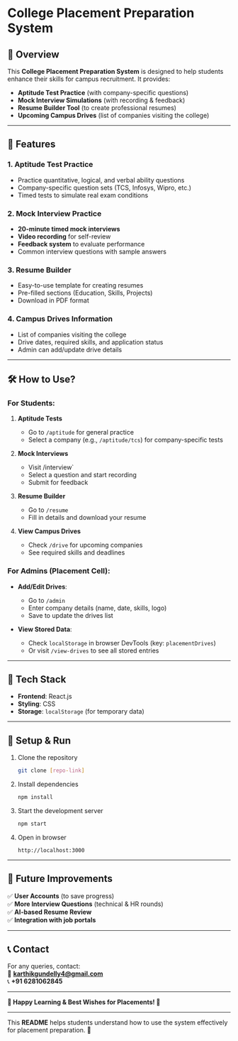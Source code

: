 # **College Placement Preparation System**  

## **📌 Overview**  
This **College Placement Preparation System** is designed to help students enhance their skills for campus recruitment. It provides:  
- **Aptitude Test Practice** (with company-specific questions)  
- **Mock Interview Simulations** (with recording & feedback)  
- **Resume Builder Tool** (to create professional resumes)  
- **Upcoming Campus Drives** (list of companies visiting the college)  

---

## **🎯 Features**  

### **1. Aptitude Test Practice**  
- Practice quantitative, logical, and verbal ability questions  
- Company-specific question sets (TCS, Infosys, Wipro, etc.)  
- Timed tests to simulate real exam conditions  

### **2. Mock Interview Practice**  
- **20-minute timed mock interviews**  
- **Video recording** for self-review  
- **Feedback system** to evaluate performance  
- Common interview questions with sample answers  

### **3. Resume Builder**  
- Easy-to-use template for creating resumes  
- Pre-filled sections (Education, Skills, Projects)  
- Download in PDF format  

### **4. Campus Drives Information**  
- List of companies visiting the college  
- Drive dates, required skills, and application status  
- Admin can add/update drive details  

---

## **🛠 How to Use?**  

### **For Students:**  
1. **Aptitude Tests**  
   - Go to `/aptitude` for general practice  
   - Select a company (e.g., `/aptitude/tcs`) for company-specific tests  

2. **Mock Interviews**  
   - Visit /interview`  
   - Select a question and start recording  
   - Submit for feedback  

3. **Resume Builder**  
   - Go to `/resume`  
   - Fill in details and download your resume  

4. **View Campus Drives**  
   - Check `/drive` for upcoming companies  
   - See required skills and deadlines  

### **For Admins (Placement Cell):**  
- **Add/Edit Drives**:  
  - Go to `/admin`  
  - Enter company details (name, date, skills, logo)  
  - Save to update the drives list  

- **View Stored Data**:  
  - Check `localStorage` in browser DevTools (key: `placementDrives`)  
  - Or visit `/view-drives` to see all stored entries  

---

## **🔧 Tech Stack**  
- **Frontend**: React.js  
- **Styling**: CSS  
- **Storage**: `localStorage` (for temporary data)  

---

## **🚀 Setup & Run**  
1. Clone the repository  
   ```sh
   git clone [repo-link]
   ```
2. Install dependencies  
   ```sh
   npm install
   ```
3. Start the development server  
   ```sh
   npm start
   ```
4. Open in browser  
   ```
   http://localhost:3000
   ```

---

## **📜 Future Improvements**  
✅ **User Accounts** (to save progress)  
✅ **More Interview Questions** (technical & HR rounds)  
✅ **AI-based Resume Review**  
✅ **Integration with job portals**  

---

## **📞 Contact**  
For any queries, contact:  
📧 **karthikgundelly4@gmail.com**  
📞 **+91 6281062845**  

---

**🌟 Happy Learning & Best Wishes for Placements! 🌟**  

-----

This **README** helps students understand how to use the system effectively for placement preparation. 🚀

